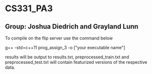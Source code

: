 # CS331_PA3
## Group: Joshua Diedrich and Grayland Lunn

To compile on the flip server use the command below

g++ -std=c++11 prog_assign_3 -o ["your executable name"]

results will be output to results.txt, preprocessed_train.txt and preprocessed_test.txt
will contain featurized versions of the respective data.
